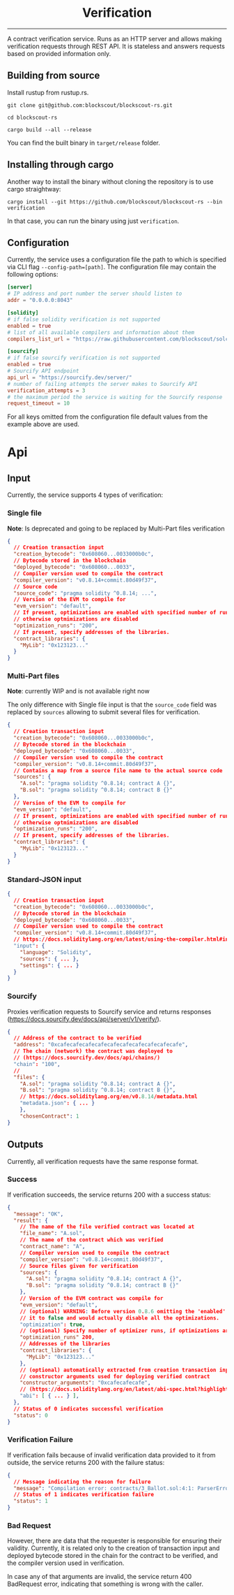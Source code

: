 # <h1 align="center"> Verification </h1>

---

A contract verification service. Runs as an HTTP server and allows
making verification requests through REST API. It is stateless
and answers requests based on provided information only.

## Building from source
Install rustup from rustup.rs.
```
git clone git@github.com:blockscout/blockscout-rs.git

cd blockscout-rs

cargo build --all --release
```
You can find the built binary in `target/release` folder.

## Installing through cargo
Another way to install the binary without cloning the repository is to use cargo straightway:
```
cargo install --git https://github.com/blockscout/blockscout-rs --bin verification
```
In that case, you can run the binary using just `verification`.

## Configuration
Currently, the service uses a configuration file the path to which is specified via CLI flag `--config-path=[path]`.
The configuration file may contain the following options:
```toml
[server]
# IP address and port number the server should listen to
addr = "0.0.0.0:8043"

[solidity]
# if false solidity verification is not supported
enabled = true
# list of all available compilers and information about them
compilers_list_url = "https://raw.githubusercontent.com/blockscout/solc-bin/main/list.json"

[sourcify]
# if false sourcify verification is not supported
enabled = true
# Sourcify API endpoint
api_url = "https://sourcify.dev/server/"
# number of failing attempts the server makes to Sourcify API 
verification_attempts = 3
# the maximum period the service is waiting for the Sourcify response
request_timeout = 10
```
For all keys omitted from the configuration file default values from the example above are used.

# Api
## Input
Currently, the service supports 4 types of verification:

### Single file
**Note**: Is deprecated and going to be replaced by Multi-Part files verification

```json
{
  // Creation transaction input
  "creation_bytecode": "0x608060...0033000b0c",
  // Bytecode stored in the blockchain
  "deployed_bytecode": "0x608060...0033",
  // Compiler version used to compile the contract
  "compiler_version": "v0.8.14+commit.80d49f37",
  // Source code
  "source_code": "pragma solidity ^0.8.14; ...",
  // Version of the EVM to compile for
  "evm_version": "default",
  // If present, optimizations are enabled with specified number of runs, 
  // otherwise optmimizations are disabled
  "optimization_runs": "200",
  // If present, specify addresses of the libraries.
  "contract_libraries": {
    "MyLib": "0x123123..."
  }
}
```

### Multi-Part files
**Note**: currently WIP and is not available right now

The only difference with Single file input is that the `source_code` field was replaced by `sources` allowing to submit several files for verification.
```json
{
  // Creation transaction input
  "creation_bytecode": "0x608060...0033000b0c",
  // Bytecode stored in the blockchain
  "deployed_bytecode": "0x608060...0033",
  // Compiler version used to compile the contract
  "compiler_version": "v0.8.14+commit.80d49f37",
  // Contains a map from a source file name to the actual source code
  "sources": {
    "A.sol": "pragma solidity ^0.8.14; contract A {}",
    "B.sol": "pragma solidity ^0.8.14; contract B {}"
  },
  // Version of the EVM to compile for
  "evm_version": "default",
  // If present, optimizations are enabled with specified number of runs, 
  // otherwise optmimizations are disabled
  "optimization_runs": "200",
  // If present, specify addresses of the libraries.
  "contract_libraries": {
    "MyLib": "0x123123..."
  }
}
```

### Standard-JSON input

```json
{
  // Creation transaction input
  "creation_bytecode": "0x608060...0033000b0c",
  // Bytecode stored in the blockchain
  "deployed_bytecode": "0x608060...0033",
  // Compiler version used to compile the contract
  "compiler_version": "v0.8.14+commit.80d49f37",
  // https://docs.soliditylang.org/en/latest/using-the-compiler.html#input-description
  "input": {
    "language": "Solidity",
    "sources": { ... },
    "settings": { ... }
  }
}
```

### Sourcify
Proxies verification requests to Sourcify service and returns responses (https://docs.sourcify.dev/docs/api/server/v1/verify/).
```json
{
  // Address of the contract to be verified 
  "address": "0xcafecafecafecafecafecafecafecafecafecafe",
  // The chain (network) the contract was deployed to 
  // (https://docs.sourcify.dev/docs/api/chains/)
  "chain": "100",
  // 
  "files": {
    "A.sol": "pragma solidity ^0.8.14; contract A {}",
    "B.sol": "pragma solidity ^0.8.14; contract B {}",
    // https://docs.soliditylang.org/en/v0.8.14/metadata.html
    "metadata.json": { ... }
    }, 
    "chosenContract": 1
}
```

## Outputs
Currently, all verification requests have the same response format.

### Success
If verification succeeds, the service returns 200 with a success status:
```json
{
  "message": "OK",
  "result": {
    // The name of the file verified contract was located at 
    "file_name": "A.sol",
    // The name of the contract which was verified
    "contract_name": "A",
    // Compiler version used to compile the contract
    "compiler_version": "v0.8.14+commit.80d49f37",
    // Source files given for verification
    "sources": {
      "A.sol": "pragma solidity ^0.8.14; contract A {}",
      "B.sol": "pragma solidity ^0.8.14; contract B {}"
    },
    // Version of the EVM contract was compile for
    "evm_version": "default",
    // (optional) WARNING: Before version 0.8.6 omitting the 'enabled' key was not equivalent to setting
    // it to false and would actually disable all the optimizations.
    "optimization": true,
    // (optional) Specify number of optimizer runs, if optimizations are enabled
    "optimization_runs" 200,
    // Addresses of the libraries
    "contract_libraries": {
      "MyLib": "0x123123..."
    },
    // (optional) automatically extracted from creation transaction input
    // constructor arguments used for deploying verified contract
    "constructor_arguments": "0xcafecafecafe",
    // (https://docs.soliditylang.org/en/latest/abi-spec.html?highlight=abi#json)
    "abi": [ { ... } ],
  },
  // Status of 0 indicates successful verification
  "status": 0
}
```

### Verification Failure
If verification fails because of invalid verification data provided to it from outside,
the service returns 200 with the failure status:
```json
{
  // Message indicating the reason for failure
  "message": "Compilation error: contracts/3_Ballot.sol:4:1: ParserError: Expected pragma, import directive or contract/interface/library/struct/enum/constant/function definition.\n12312313vddfvfdvfd\n^------^",
  // Status of 1 indicates verification failure
  "status": 1
}
```

### Bad Request
However, there are data that the requester is responsible for ensuring their validity.
Currently, it is related only to the creation of transaction input and deployed bytecode
stored in the chain for the contract to be verified, and the compiler version used in verification.

In case any of that arguments are invalid, the service return 400 BadRequest error,
indicating that something is wrong with the caller.
